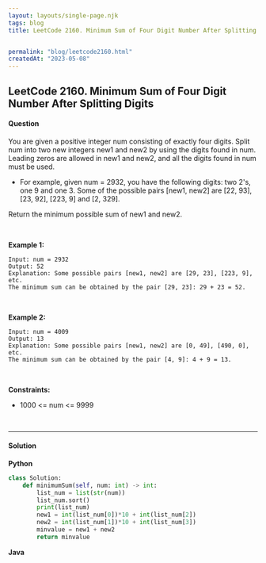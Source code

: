 ```yaml
---
layout: layouts/single-page.njk
tags: blog
title: LeetCode 2160. Minimum Sum of Four Digit Number After Splitting Digits


permalink: "blog/leetcode2160.html"
createdAt: "2023-05-08"
---
```


## LeetCode 2160. Minimum Sum of Four Digit Number After Splitting Digits




#### Question
You are given a positive integer num consisting of exactly four digits. Split num into two new integers new1 and new2 by using the digits found in num. Leading zeros are allowed in new1 and new2, and all the digits found in num must be used.

* For example, given num = 2932, you have the following digits: two 2's, one 9 and one 3. Some of the possible pairs [new1, new2] are [22, 93], [23, 92], [223, 9] and [2, 329].

Return the minimum possible sum of new1 and new2.

<p>&nbsp;</p>

**Example 1:**

    Input: num = 2932
    Output: 52
    Explanation: Some possible pairs [new1, new2] are [29, 23], [223, 9], etc.
    The minimum sum can be obtained by the pair [29, 23]: 29 + 23 = 52.

<p>&nbsp;</p>

**Example 2:**

    Input: num = 4009
    Output: 13
    Explanation: Some possible pairs [new1, new2] are [0, 49], [490, 0], etc. 
    The minimum sum can be obtained by the pair [4, 9]: 4 + 9 = 13.

<p>&nbsp;</p>


**Constraints:**

* 1000 <= num <= 9999


<p>&nbsp;</p>

---
  

#### Solution
**Python**
```Python
class Solution:
    def minimumSum(self, num: int) -> int:
        list_num = list(str(num))
        list_num.sort()
        print(list_num)
        new1 = int(list_num[0])*10 + int(list_num[2])
        new2 = int(list_num[1])*10 + int(list_num[3])
        minvalue = new1 + new2
        return minvalue
```

**Java**